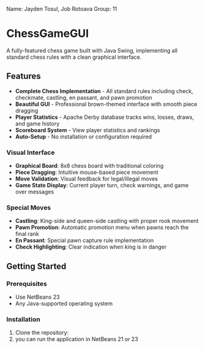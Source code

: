 Name: Jayden Tosul, Job Rotoava 
Group: 11

# ChessGameGUI

A fully-featured chess game built with Java Swing, implementing all standard chess rules with a clean graphical interface. 

## Features
- **Complete Chess Implementation** - All standard rules including check, checkmate, castling, en passant, and pawn promotion
- **Beautiful GUI** - Professional brown-themed interface with smooth piece dragging
- **Player Statistics** - Apache Derby database tracks wins, losses, draws, and game history
- **Scoreboard System** - View player statistics and rankings
- **Auto-Setup** - No installation or configuration required


### Visual Interface
- **Graphical Board**: 8x8 chess board with traditional coloring
- **Piece Dragging**: Intuitive mouse-based piece movement
- **Move Validation**: Visual feedback for legal/illegal moves
- **Game State Display**: Current player turn, check warnings, and game over messages

### Special Moves
- **Castling**: King-side and queen-side castling with proper rook movement
- **Pawn Promotion**: Automatic promotion menu when pawns reach the final rank
- **En Passant**: Special pawn capture rule implementation
- **Check Highlighting**: Clear indication when king is in danger

## Getting Started

### Prerequisites
- Use NetBeans 23
- Any Java-supported operating system

### Installation
1. Clone the repository:
2.  you can run the application in NetBeans 21 or 23
